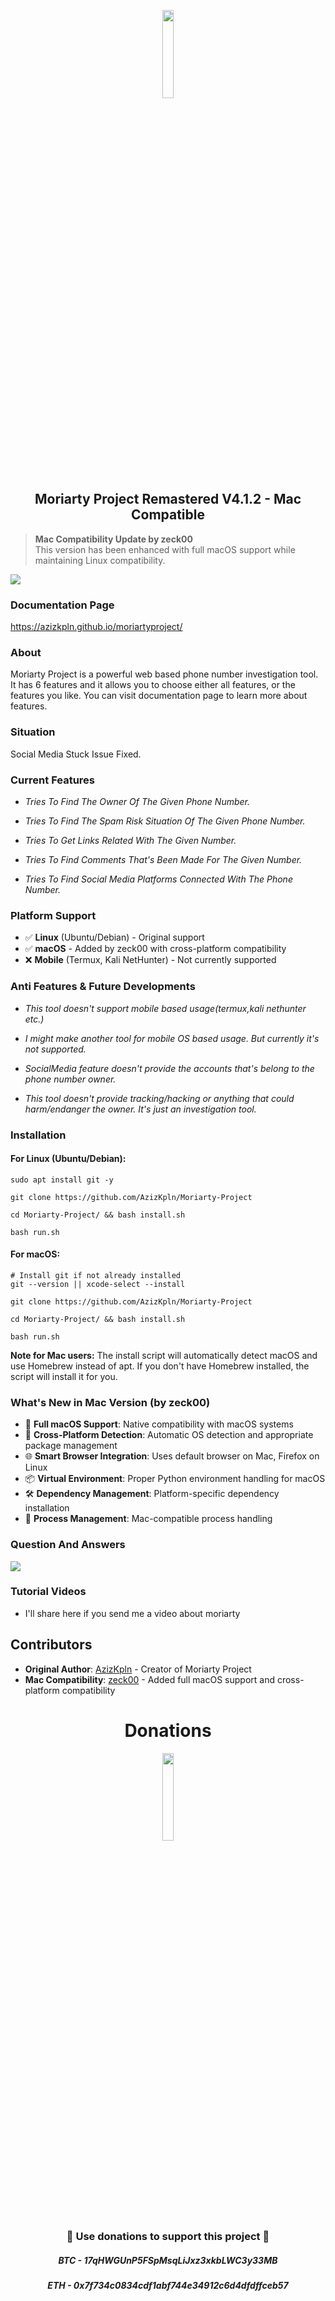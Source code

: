 <p align="center" width="100%">
    <img width="19%" src="https://i.ibb.co/bvKNrwx/t5179.png">
</p>
<h2 align="center" width="100%">Moriarty Project Remastered V4.1.2 - Mac Compatible</h2>

> **Mac Compatibility Update by zeck00**  
> This version has been enhanced with full macOS support while maintaining Linux compatibility.

![](banners/gif.gif)

### Documentation Page

<a href="https://azizkpln.github.io/moriartyproject/" target="_blank">https://azizkpln.github.io/moriartyproject/</a>

### About
Moriarty Project is a powerful web based phone number investigation tool. It has 6 features and it allows you to choose either all features, or the features you like. You can visit documentation page to learn more about features.

### Situation
Social Media Stuck Issue Fixed.

### Current Features
- *Tries To Find The Owner Of The Given Phone Number.*

- *Tries To Find The Spam Risk Situation Of The Given Phone Number.*

- *Tries To Get Links Related With The Given Number.*

- *Tries To Find Comments That's Been Made For The Given Number.*

- *Tries To Find Social Media Platforms Connected With The Phone Number.*

### Platform Support
- ✅ **Linux** (Ubuntu/Debian) - Original support
- ✅ **macOS** - Added by zeck00 with cross-platform compatibility
- ❌ **Mobile** (Termux, Kali NetHunter) - Not currently supported

### Anti Features & Future Developments
- *This tool doesn't support mobile based usage(termux,kali nethunter etc.)*

- *I might make another tool for mobile OS based usage. But currently it's not supported.*

- *SocialMedia feature doesn't provide the accounts that's belong to the phone number owner.*

- *This tool doesn't provide tracking/hacking or anything that could harm/endanger the owner. It's just an investigation tool.*



### Installation

#### For Linux (Ubuntu/Debian):
````
sudo apt install git -y

git clone https://github.com/AzizKpln/Moriarty-Project

cd Moriarty-Project/ && bash install.sh

bash run.sh
````

#### For macOS:
````
# Install git if not already installed
git --version || xcode-select --install

git clone https://github.com/AzizKpln/Moriarty-Project

cd Moriarty-Project/ && bash install.sh

bash run.sh
````

**Note for Mac users:** The install script will automatically detect macOS and use Homebrew instead of apt. If you don't have Homebrew installed, the script will install it for you.

### What's New in Mac Version (by zeck00)
- 🍎 **Full macOS Support**: Native compatibility with macOS systems
- 🔄 **Cross-Platform Detection**: Automatic OS detection and appropriate package management
- 🌐 **Smart Browser Integration**: Uses default browser on Mac, Firefox on Linux
- 📦 **Virtual Environment**: Proper Python environment handling for macOS
- 🛠️ **Dependency Management**: Platform-specific dependency installation
- 🔧 **Process Management**: Mac-compatible process handling

### Question And Answers
![](https://i.ibb.co/26ycxZb/Capture.png)

### Tutorial Videos
* I'll share here if you send me a video about moriarty

## Contributors
- **Original Author**: [AzizKpln](https://github.com/AzizKpln) - Creator of Moriarty Project
- **Mac Compatibility**: [zeck00](https://github.com/zeck00) - Added full macOS support and cross-platform compatibility

<h1 align="center" width="100%">Donations</h1>
<p align="center" width="100%">
    <img width="19%" src="https://i.ibb.co/HXmPjDm/heart3.png">
</p>
<h3 align="center">🙌 Use donations to support this project 🙌</h3>
<h5 align="center">BTC - 17qHWGUnP5FSpMsqLiJxz3xkbLWC3y33MB</h5>
<h5 align="center">ETH - 0x7f734c0834cdf1abf744e34912c6d4dfdffceb57</h5>
